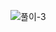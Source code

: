 ![풀이-3](https://user-images.githubusercontent.com/78200124/226257389-39a7dafb-b740-4d90-9f96-e358be37c0b0.jpg)
